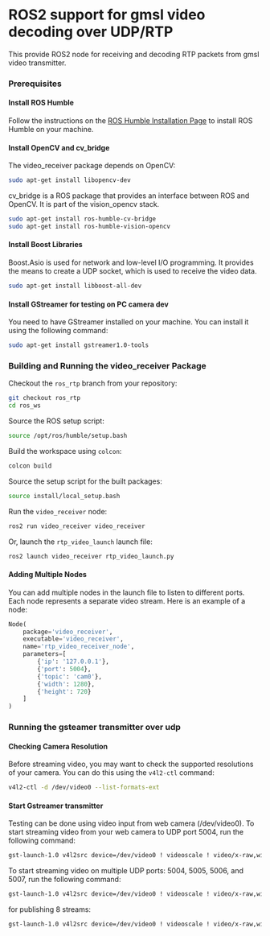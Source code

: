 # ROS2 support for gmsl video decoding over UDP/RTP

This provide ROS2 node for receiving and decoding RTP packets from gmsl video transmitter.

### Prerequisites
#### Install ROS Humble
Follow the instructions on the [ROS Humble Installation Page](https://docs.ros.org/en/humble/Installation/Ubuntu-Install-Debians.html) to install ROS Humble on your machine.

#### Install OpenCV and cv_bridge

The video_receiver package depends on OpenCV:
```bash
sudo apt-get install libopencv-dev
```

cv_bridge is a ROS package that provides an interface between ROS and OpenCV. It is part of the vision_opencv stack.

```bash
sudo apt-get install ros-humble-cv-bridge
sudo apt-get install ros-humble-vision-opencv
```
#### Install Boost Libraries

Boost.Asio is used for network and low-level I/O programming. It provides the means to create a UDP socket, which is used to receive the video data.

```bash
sudo apt-get install libboost-all-dev
```

#### Install GStreamer for testing on PC camera dev

You need to have GStreamer installed on your machine. You can install it using the following command:

```bash
sudo apt-get install gstreamer1.0-tools
```

### Building and Running the video_receiver Package

Checkout the `ros_rtp` branch from your repository:

```bash
git checkout ros_rtp
cd ros_ws
```
Source the ROS setup script:

```bash
source /opt/ros/humble/setup.bash
```
Build the workspace using `colcon`:

```bash
colcon build
```

Source the setup script for the built packages:

```bash
source install/local_setup.bash
```

Run the `video_receiver` node:

```bash
ros2 run video_receiver video_receiver
```

Or, launch the `rtp_video_launch` launch file:

```bash
ros2 launch video_receiver rtp_video_launch.py
```
#### Adding Multiple Nodes

You can add multiple nodes in the launch file to listen to different ports. Each node represents a separate video stream. Here is an example of a node:

```python
Node(
    package='video_receiver',
    executable='video_receiver',
    name='rtp_video_receiver_node',
    parameters=[
        {'ip': '127.0.0.1'},
        {'port': 5004},
        {'topic': 'cam0'},
        {'width': 1280},
        {'height': 720}
    ]
)
```

### Running the gsteamer transmitter over udp

#### Checking Camera Resolution

Before streaming video, you may want to check the supported resolutions of your camera. You can do this using the `v4l2-ctl` command:

```bash
v4l2-ctl -d /dev/video0 --list-formats-ext
```
#### Start Gstreamer transmitter
Testing can be done using video input from web camera (/dev/video0). To start streaming video from your web camera to UDP port 5004, run the following command:

```bash
gst-launch-1.0 v4l2src device=/dev/video0 ! videoscale ! video/x-raw,width=1280,height=720 ! videoconvert ! rtpvrawpay mtu=16334 ! udpsink host=127.0.0.1 port=5004
```

To start streaming video on multiple UDP ports: 5004, 5005, 5006, and 5007, run the following command:

```bash
gst-launch-1.0 v4l2src device=/dev/video0 ! videoscale ! video/x-raw,width=1280,height=720 ! videoconvert ! rtpvrawpay mtu=16334 ! tee name=t t. ! queue ! udpsink host=127.0.0.1 port=5004 t. ! queue ! udpsink host=127.0.0.1 port=5005 t. ! queue ! udpsink host=127.0.0.1 port=5006 t. ! queue ! udpsink host=127.0.0.1 port=5007
```
for publishing 8 streams:

```bash
gst-launch-1.0 v4l2src device=/dev/video0 ! videoscale ! video/x-raw,width=1280,height=720 ! videoconvert ! rtpvrawpay mtu=16334 ! tee name=t t. ! queue ! udpsink host=127.0.0.1 port=5004 t. ! queue ! udpsink host=127.0.0.1 port=5005 t. ! queue ! udpsink host=127.0.0.1 port=5006 t. ! queue ! udpsink host=127.0.0.1 port=5007 t. ! queue ! udpsink host=127.0.0.1 port=5008 t. ! queue ! udpsink host=127.0.0.1 port=5009 t. ! queue ! udpsink host=127.0.0.1 port=5010 t. ! queue ! udpsink host=127.0.0.1 port=5011
```

